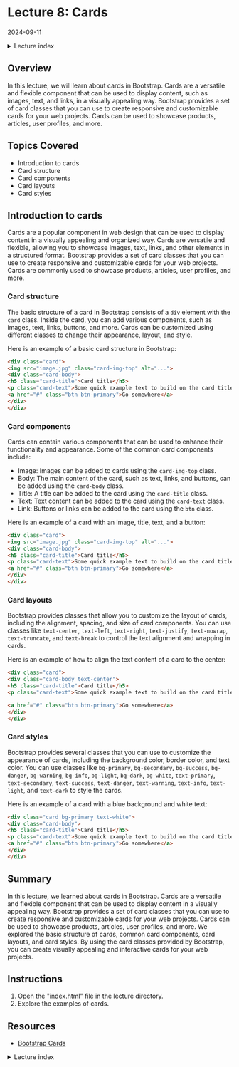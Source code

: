 # Lecture 8: Cards
2024-09-11

<!--html_preserve--><details>
  <summary>Lecture index</summary>

- [Lecture 1: Introduction and Setup of Bootstrap 5](/lectures/lecture_01/lecture_01.md)
- [Lecture 2: Typography and Colors](/lectures/lecture_02/lecture_02.md)
- [Lecture 3: Buttons](/lectures/lecture_03/lecture_03.md)
- [Lecture 4: Utility Classes](/lectures/lecture_04/lecture_04.md)
- [Lecture 5: Containers](/lectures/lecture_05/lecture_05.md)
- [Lecture 6: Grid Layout](/lectures/lecture_06/lecture_06.md)
- [Lecture 7: Navbars and Forms](/lectures/lecture_07/lecture_07.md)
- [Lecture 8: Cards](/lectures/lecture_08/lecture_08.md)
- [Lecture 9: Accordions](/lectures/lecture_09/lecture_09.md)
- [Lecture 10: List Groups](/lectures/lecture_10/lecture_10.md)
- [Lecture 11: Icons](/lectures/lecture_11/lecture_11.md)
- [Lecture 12: Tooltips and Popovers](/lectures/lecture_12/lecture_12.md)
- [Lecture 13: Modals](/lectures/lecture_13/lecture_13.md)

</details><!--/html_preserve-->


## Overview

In this lecture, we will learn about cards in Bootstrap. Cards are a versatile
and flexible component that can be used to display content, such as images,
text, and links, in a visually appealing way. Bootstrap provides a set of card
classes that you can use to create responsive and customizable cards for your
web projects. Cards can be used to showcase products, articles, user profiles,
and more. 

## Topics Covered

- Introduction to cards
- Card structure
- Card components
- Card layouts
- Card styles

## Introduction to cards

Cards are a popular component in web design that can be used to display content
in a visually appealing and organized way. Cards are versatile and flexible,
allowing you to showcase images, text, links, and other elements in a
structured format. Bootstrap provides a set of card classes that you can use to
create responsive and customizable cards for your web projects. Cards are
commonly used to showcase products, articles, user profiles, and more.


### Card structure

The basic structure of a card in Bootstrap consists of a `div` element with the
`card` class. Inside the card, you can add various components, such as images,
text, links, buttons, and more. Cards can be customized using different classes
to change their appearance, layout, and style.

Here is an example of a basic card structure in Bootstrap:

```html
<div class="card">
<img src="image.jpg" class="card-img-top" alt="...">
<div class="card-body">
<h5 class="card-title">Card title</h5>
<p class="card-text">Some quick example text to build on the card title and make up the bulk of the card's content.</p>
<a href="#" class="btn btn-primary">Go somewhere</a>
</div>
</div>
```

### Card components

Cards can contain various components that can be used to enhance their
functionality and appearance. Some of the common card components include:

- Image: Images can be added to cards using the `card-img-top` class.
- Body: The main content of the card, such as text, links, and buttons, can be
added using the `card-body` class.
- Title: A title can be added to the card using the `card-title` class.
- Text: Text content can be added to the card using the `card-text` class.
- Link: Buttons or links can be added to the card using the `btn` class.

Here is an example of a card with an image, title, text, and a button:

```html
<div class="card">
<img src="image.jpg" class="card-img-top" alt="...">
<div class="card-body">
<h5 class="card-title">Card title</h5>
<p class="card-text">Some quick example text to build on the card title and make up the bulk of the card's content.</p>
<a href="#" class="btn btn-primary">Go somewhere</a>
</div>
</div>
```

### Card layouts

Bootstrap provides classes that allow you to customize the layout of cards,
including the alignment, spacing, and size of card components. You can use
classes like `text-center`, `text-left`, `text-right`, `text-justify`,
`text-nowrap`, `text-truncate`, and `text-break` to control the text alignment
and wrapping in cards.

Here is an example of how to align the text content of a card to the center:

```html
<div class="card">
<div class="card-body text-center">
<h5 class="card-title">Card title</h5>
<p class="card-text">Some quick example text to build on the card title and make up the bulk of the card's content.</p>

<a href="#" class="btn btn-primary">Go somewhere</a>
</div>
</div>
```

### Card styles

Bootstrap provides several classes that you can use to customize the appearance
of cards, including the background color, border color, and text color. You can
use classes like `bg-primary`, `bg-secondary`, `bg-success`, `bg-danger`,
`bg-warning`, `bg-info`, `bg-light`, `bg-dark`, `bg-white`, `text-primary`,
`text-secondary`, `text-success`, `text-danger`, `text-warning`, `text-info`,
`text-light`, and `text-dark` to style the cards.

Here is an example of a card with a blue background and white text:

```html
<div class="card bg-primary text-white">
<div class="card-body">
<h5 class="card-title">Card title</h5>
<p class="card-text">Some quick example text to build on the card title and make up the bulk of the card's content.</p>
<a href="#" class="btn btn-primary">Go somewhere</a>
</div>
</div>
```

## Summary

In this lecture, we learned about cards in Bootstrap. Cards are a versatile and
flexible component that can be used to display content in a visually appealing
way. Bootstrap provides a set of card classes that you can use to create
responsive and customizable cards for your web projects. Cards can be used to
showcase products, articles, user profiles, and more. We explored the basic
structure of cards, common card components, card layouts, and card styles. By
using the card classes provided by Bootstrap, you can create visually appealing
and interactive cards for your web projects.


## Instructions

1. Open the "index.html" file in the lecture directory.
1. Explore the examples of cards.

## Resources

- [Bootstrap Cards](https://getbootstrap.com/docs/5.1/components/card/)



<!--html_preserve--><details>
  <summary>Lecture index</summary>

- [Lecture 1: Introduction and Setup of Bootstrap 5](/lectures/lecture_01/lecture_01.md)
- [Lecture 2: Typography and Colors](/lectures/lecture_02/lecture_02.md)
- [Lecture 3: Buttons](/lectures/lecture_03/lecture_03.md)
- [Lecture 4: Utility Classes](/lectures/lecture_04/lecture_04.md)
- [Lecture 5: Containers](/lectures/lecture_05/lecture_05.md)
- [Lecture 6: Grid Layout](/lectures/lecture_06/lecture_06.md)
- [Lecture 7: Navbars and Forms](/lectures/lecture_07/lecture_07.md)
- [Lecture 8: Cards](/lectures/lecture_08/lecture_08.md)
- [Lecture 9: Accordions](/lectures/lecture_09/lecture_09.md)
- [Lecture 10: List Groups](/lectures/lecture_10/lecture_10.md)
- [Lecture 11: Icons](/lectures/lecture_11/lecture_11.md)
- [Lecture 12: Tooltips and Popovers](/lectures/lecture_12/lecture_12.md)
- [Lecture 13: Modals](/lectures/lecture_13/lecture_13.md)

</details><!--/html_preserve-->

